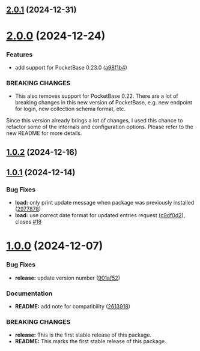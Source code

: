 ## [2.0.1](https://github.com/pawcoding/astro-loader-pocketbase/compare/v2.0.0...v2.0.1) (2024-12-31)

# [2.0.0](https://github.com/pawcoding/astro-loader-pocketbase/compare/v1.0.2...v2.0.0) (2024-12-24)


### Features

* add support for PocketBase 0.23.0 ([a98f1b4](https://github.com/pawcoding/astro-loader-pocketbase/commit/a98f1b41d07bd66aca244f1ed2f473027d011be2))


### BREAKING CHANGES

* This also removes support for PocketBase 0.22.
There are a lot of breaking changes in this new version of PocketBase,
e.g. new endpoint for login, new collection schema format, etc.

Since this version already brings a lot of changes, I used this chance
to refactor some of the internals and configuration options. Please
refer to the new README for more details.

## [1.0.2](https://github.com/pawcoding/astro-loader-pocketbase/compare/v1.0.1...v1.0.2) (2024-12-16)

## [1.0.1](https://github.com/pawcoding/astro-loader-pocketbase/compare/v1.0.0...v1.0.1) (2024-12-14)


### Bug Fixes

* **load:** only print update message when package was previously installed ([2977878](https://github.com/pawcoding/astro-loader-pocketbase/commit/29778788d0d4081406370c627d526e1c06f7c2f2))
* **load:** use correct date format for updated entries request ([c9df0d2](https://github.com/pawcoding/astro-loader-pocketbase/commit/c9df0d2f4638fac1aabfbc2b90ff0dd6336668fa)), closes [#18](https://github.com/pawcoding/astro-loader-pocketbase/issues/18)

# [1.0.0](https://github.com/pawcoding/astro-loader-pocketbase/compare/v0.5.0...v1.0.0) (2024-12-07)


### Bug Fixes

* **release:** update version number ([901af52](https://github.com/pawcoding/astro-loader-pocketbase/commit/901af52bfd91dc970e8bcee6fffcf8aaae97c75f))


### Documentation

* **README:** add note for compatibility ([2613918](https://github.com/pawcoding/astro-loader-pocketbase/commit/261391897ad6984eebbaf7bbb8195ada2382eb67))


### BREAKING CHANGES

* **release:** This is the first stable release of this package.
* **README:** This marks the first stable release of this package.
